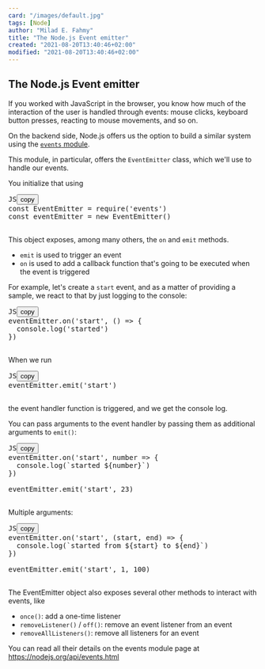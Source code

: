 ```yaml
---
card: "/images/default.jpg"
tags: [Node]
author: "Milad E. Fahmy"
title: "The Node.js Event emitter"
created: "2021-08-20T13:40:46+02:00"
modified: "2021-08-20T13:40:46+02:00"
---
```

<div id="___gatsby"><div style="outline:none" tabindex="-1" id="gatsby-focus-wrapper"><div class="layout-container"><main class="grid-container"><article class="article-reader"><h1 class="article-reader__headline">The Node.js Event emitter</h1><div><p>If you worked with JavaScript in the browser, you know how much of the interaction of the user is handled through events: mouse clicks, keyboard button presses, reacting to mouse movements, and so on.</p><p>On the backend side, Node.js offers us the option to build a similar system using the <a href="https://nodejs.org/api/events.html"><code class="language-text">events</code> module</a>.</p><p>This module, in particular, offers the <code class="language-text">EventEmitter</code> class, which we'll use to handle our events.</p><p>You initialize that using</p><pre class="prism-code language-js"><div class="shell-box-top"><span>JS</span><button type="button">copy</button></div><div class="token-line"><span class="token keyword">const</span><span class="token plain"> </span><span class="token maybe-class-name">EventEmitter</span><span class="token plain"> </span><span class="token operator">=</span><span class="token plain"> </span><span class="token function">require</span><span class="token punctuation">(</span><span class="token string">'events'</span><span class="token punctuation">)</span><span class="token plain"></span></div><div class="token-line"><span class="token plain"></span><span class="token keyword">const</span><span class="token plain"> eventEmitter </span><span class="token operator">=</span><span class="token plain"> </span><span class="token keyword">new</span><span class="token plain"> </span><span class="token class-name">EventEmitter</span><span class="token punctuation">(</span><span class="token punctuation">)</span><span class="token plain"></span></div><div class="token-line"><span class="token plain">
</span></div></pre><p>This object exposes, among many others, the <code class="language-text">on</code> and <code class="language-text">emit</code> methods.</p><ul><li><code class="language-text">emit</code> is used to trigger an event</li><li><code class="language-text">on</code> is used to add a callback function that's going to be executed when the event is triggered</li></ul><p>For example, let's create a <code class="language-text">start</code> event, and as a matter of providing a sample, we react to that by just logging to the console:</p><pre class="prism-code language-js"><div class="shell-box-top"><span>JS</span><button type="button">copy</button></div><div class="token-line"><span class="token plain">eventEmitter</span><span class="token punctuation">.</span><span class="token method function property-access">on</span><span class="token punctuation">(</span><span class="token string">'start'</span><span class="token punctuation">,</span><span class="token plain"> </span><span class="token punctuation">(</span><span class="token punctuation">)</span><span class="token plain"> </span><span class="token arrow operator">=&gt;</span><span class="token plain"> </span><span class="token punctuation">{</span><span class="token plain"></span></div><div class="token-line"><span class="token plain">  </span><span class="token console class-name">console</span><span class="token punctuation">.</span><span class="token method function property-access">log</span><span class="token punctuation">(</span><span class="token string">'started'</span><span class="token punctuation">)</span><span class="token plain"></span></div><div class="token-line"><span class="token plain"></span><span class="token punctuation">}</span><span class="token punctuation">)</span><span class="token plain"></span></div><div class="token-line"><span class="token plain">
</span></div></pre><p>When we run</p><pre class="prism-code language-js"><div class="shell-box-top"><span>JS</span><button type="button">copy</button></div><div class="token-line"><span class="token plain">eventEmitter</span><span class="token punctuation">.</span><span class="token method function property-access">emit</span><span class="token punctuation">(</span><span class="token string">'start'</span><span class="token punctuation">)</span><span class="token plain"></span></div><div class="token-line"><span class="token plain">
</span></div></pre><p>the event handler function is triggered, and we get the console log.</p><p>You can pass arguments to the event handler by passing them as additional arguments to <code class="language-text">emit()</code>:</p><pre class="prism-code language-js"><div class="shell-box-top"><span>JS</span><button type="button">copy</button></div><div class="token-line"><span class="token plain">eventEmitter</span><span class="token punctuation">.</span><span class="token method function property-access">on</span><span class="token punctuation">(</span><span class="token string">'start'</span><span class="token punctuation">,</span><span class="token plain"> </span><span class="token parameter">number</span><span class="token plain"> </span><span class="token arrow operator">=&gt;</span><span class="token plain"> </span><span class="token punctuation">{</span><span class="token plain"></span></div><div class="token-line"><span class="token plain">  </span><span class="token console class-name">console</span><span class="token punctuation">.</span><span class="token method function property-access">log</span><span class="token punctuation">(</span><span class="token template-string template-punctuation string">`</span><span class="token template-string string">started </span><span class="token template-string interpolation interpolation-punctuation punctuation">${</span><span class="token template-string interpolation">number</span><span class="token template-string interpolation interpolation-punctuation punctuation">}</span><span class="token template-string template-punctuation string">`</span><span class="token punctuation">)</span><span class="token plain"></span></div><div class="token-line"><span class="token plain"></span><span class="token punctuation">}</span><span class="token punctuation">)</span><span class="token plain"></span></div><div class="token-line"><span class="token plain">
</span></div><div class="token-line"><span class="token plain">eventEmitter</span><span class="token punctuation">.</span><span class="token method function property-access">emit</span><span class="token punctuation">(</span><span class="token string">'start'</span><span class="token punctuation">,</span><span class="token plain"> </span><span class="token number">23</span><span class="token punctuation">)</span><span class="token plain"></span></div><div class="token-line"><span class="token plain">
</span></div></pre><p>Multiple arguments:</p><pre class="prism-code language-js"><div class="shell-box-top"><span>JS</span><button type="button">copy</button></div><div class="token-line"><span class="token plain">eventEmitter</span><span class="token punctuation">.</span><span class="token method function property-access">on</span><span class="token punctuation">(</span><span class="token string">'start'</span><span class="token punctuation">,</span><span class="token plain"> </span><span class="token punctuation">(</span><span class="token parameter">start</span><span class="token parameter punctuation">,</span><span class="token parameter"> end</span><span class="token punctuation">)</span><span class="token plain"> </span><span class="token arrow operator">=&gt;</span><span class="token plain"> </span><span class="token punctuation">{</span><span class="token plain"></span></div><div class="token-line"><span class="token plain">  </span><span class="token console class-name">console</span><span class="token punctuation">.</span><span class="token method function property-access">log</span><span class="token punctuation">(</span><span class="token template-string template-punctuation string">`</span><span class="token template-string string">started from </span><span class="token template-string interpolation interpolation-punctuation punctuation">${</span><span class="token template-string interpolation">start</span><span class="token template-string interpolation interpolation-punctuation punctuation">}</span><span class="token template-string string"> to </span><span class="token template-string interpolation interpolation-punctuation punctuation">${</span><span class="token template-string interpolation">end</span><span class="token template-string interpolation interpolation-punctuation punctuation">}</span><span class="token template-string template-punctuation string">`</span><span class="token punctuation">)</span><span class="token plain"></span></div><div class="token-line"><span class="token plain"></span><span class="token punctuation">}</span><span class="token punctuation">)</span><span class="token plain"></span></div><div class="token-line"><span class="token plain">
</span></div><div class="token-line"><span class="token plain">eventEmitter</span><span class="token punctuation">.</span><span class="token method function property-access">emit</span><span class="token punctuation">(</span><span class="token string">'start'</span><span class="token punctuation">,</span><span class="token plain"> </span><span class="token number">1</span><span class="token punctuation">,</span><span class="token plain"> </span><span class="token number">100</span><span class="token punctuation">)</span><span class="token plain"></span></div><div class="token-line"><span class="token plain">
</span></div></pre><p>The EventEmitter object also exposes several other methods to interact with events, like</p><ul><li><code class="language-text">once()</code>: add a one-time listener</li><li><code class="language-text">removeListener()</code> / <code class="language-text">off()</code>: remove an event listener from an event</li><li><code class="language-text">removeAllListeners()</code>: remove all listeners for an event</li></ul><p>You can read all their details on the events module page at <a href="https://nodejs.org/api/events.html">https://nodejs.org/api/events.html</a></p></div></article></main></div></div><div id="gatsby-announcer" style="position:absolute;top:0;width:1px;height:1px;padding:0;overflow:hidden;clip:rect(0, 0, 0, 0);white-space:nowrap;border:0" aria-live="assertive" aria-atomic="true"></div></div>
